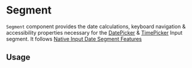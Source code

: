 # Segment

`Segment` component provides the date calculations, keyboard navigation &
accessibility properties necessary for the [DatePicker](./datepicker.md) &
[TimePicker](./timepicker.md) Input segment. It follows
[Native Input Date Segment Features](https://developer.mozilla.org/en-US/docs/Web/HTML/Element/input/date)

<!-- INJECT_TOC -->

## Usage

<!-- IMPORT_EXAMPLE src/segment/stories/__js/Segment.component.jsx -->

<!-- CODESANDBOX
link_title: Segment - Open On Sandbox
js: src/segment/stories/__js/Segment.component.jsx
-->

<!-- INJECT_COMPOSITION src/segment -->

<!-- INJECT_PROPS src/segment -->
